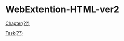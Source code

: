# WebExtention-HTML-ver2

[Chapter(??)](https://github.com/n20011/WebExtention-HTML-ver2/tree/master/WebExtention-HTMLcode-n20011/WebExtention)


[Task(??)](https://github.com/n20011/WebExtention-HTML-ver2/tree/master/WebExtention-HTMLcode-n20011/Task01)
